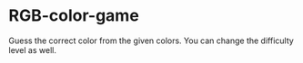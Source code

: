 # RGB-color-game
Guess the correct color from the given colors. You can change the difficulty level as well.
